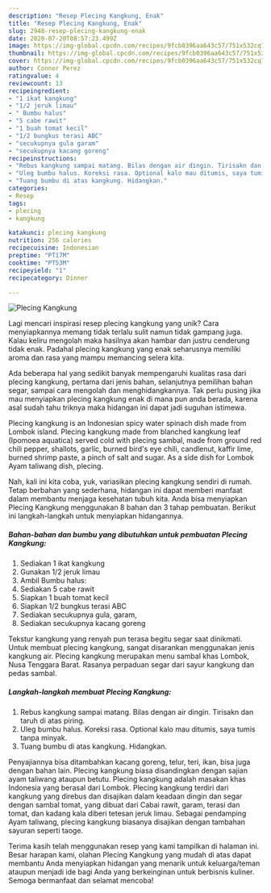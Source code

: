 ```yaml
---
description: "Resep Plecing Kangkung, Enak"
title: "Resep Plecing Kangkung, Enak"
slug: 2948-resep-plecing-kangkung-enak
date: 2020-07-20T08:57:23.499Z
image: https://img-global.cpcdn.com/recipes/9fcb0396aa643c57/751x532cq70/plecing-kangkung-foto-resep-utama.jpg
thumbnail: https://img-global.cpcdn.com/recipes/9fcb0396aa643c57/751x532cq70/plecing-kangkung-foto-resep-utama.jpg
cover: https://img-global.cpcdn.com/recipes/9fcb0396aa643c57/751x532cq70/plecing-kangkung-foto-resep-utama.jpg
author: Connor Perez
ratingvalue: 4
reviewcount: 13
recipeingredient:
- "1 ikat kangkung"
- "1/2 jeruk limau"
- " Bumbu halus"
- "5 cabe rawit"
- "1 buah tomat kecil"
- "1/2 bungkus terasi ABC"
- "secukupnya gula garam"
- "secukupnya kacang goreng"
recipeinstructions:
- "Rebus kangkung sampai matang. Bilas dengan air dingin. Tirisakn dan taruh di atas piring."
- "Uleg bumbu halus. Koreksi rasa. Optional kalo mau ditumis, saya tumis tanpa minyak."
- "Tuang bumbu di atas kangkung. Hidangkan."
categories:
- Resep
tags:
- plecing
- kangkung

katakunci: plecing kangkung 
nutrition: 256 calories
recipecuisine: Indonesian
preptime: "PT17M"
cooktime: "PT53M"
recipeyield: "1"
recipecategory: Dinner

---
```



![Plecing Kangkung](https://img-global.cpcdn.com/recipes/9fcb0396aa643c57/751x532cq70/plecing-kangkung-foto-resep-utama.jpg)

Lagi mencari inspirasi resep plecing kangkung yang unik? Cara menyiapkannya memang tidak terlalu sulit namun tidak gampang juga. Kalau keliru mengolah maka hasilnya akan hambar dan justru cenderung tidak enak. Padahal plecing kangkung yang enak seharusnya memiliki aroma dan rasa yang mampu memancing selera kita.

Ada beberapa hal yang sedikit banyak mempengaruhi kualitas rasa dari plecing kangkung, pertama dari jenis bahan, selanjutnya pemilihan bahan segar, sampai cara mengolah dan menghidangkannya. Tak perlu pusing jika mau menyiapkan plecing kangkung enak di mana pun anda berada, karena asal sudah tahu triknya maka hidangan ini dapat jadi suguhan istimewa.

Plecing kangkung is an Indonesian spicy water spinach dish made from Lombok island. Plecing kangkung made from blanched kangkung leaf (Ipomoea aquatica) served cold with plecing sambal, made from ground red chili pepper, shallots, garlic, burned bird&#39;s eye chili, candlenut, kaffir lime, burned shrimp paste, a pinch of salt and sugar. As a side dish for Lombok Ayam taliwang dish, plecing.


Nah, kali ini kita coba, yuk, variasikan plecing kangkung sendiri di rumah. Tetap berbahan yang sederhana, hidangan ini dapat memberi manfaat dalam membantu menjaga kesehatan tubuh kita. Anda bisa menyiapkan Plecing Kangkung menggunakan 8 bahan dan 3 tahap pembuatan. Berikut ini langkah-langkah untuk menyiapkan hidangannya.

<!--inarticleads1-->

##### Bahan-bahan dan bumbu yang dibutuhkan untuk pembuatan Plecing Kangkung:

1. Sediakan 1 ikat kangkung
1. Gunakan 1/2 jeruk limau
1. Ambil  Bumbu halus:
1. Sediakan 5 cabe rawit
1. Siapkan 1 buah tomat kecil
1. Siapkan 1/2 bungkus terasi ABC
1. Sediakan secukupnya gula, garam,
1. Sediakan secukupnya kacang goreng


Tekstur kangkung yang renyah pun terasa begitu segar saat dinikmati. Untuk membuat plecing kangkung, sangat disarankan menggunakan jenis kangkung air. Plecing kangkung merupakan menu sambal khas Lombok, Nusa Tenggara Barat. Rasanya perpaduan segar dari sayur kangkung dan pedas sambal. 

<!--inarticleads2-->

##### Langkah-langkah membuat Plecing Kangkung:

1. Rebus kangkung sampai matang. Bilas dengan air dingin. Tirisakn dan taruh di atas piring.
1. Uleg bumbu halus. Koreksi rasa. Optional kalo mau ditumis, saya tumis tanpa minyak.
1. Tuang bumbu di atas kangkung. Hidangkan.


Penyajiannya bisa ditambahkan kacang goreng, telur, teri, ikan, bisa juga dengan bahan lain. Plecing kangkung biasa disandingkan dengan sajian ayam taliwang ataupun betutu. Plecing kangkung adalah masakan khas Indonesia yang berasal dari Lombok. Plecing kangkung terdiri dari kangkung yang direbus dan disajikan dalam keadaan dingin dan segar dengan sambal tomat, yang dibuat dari Cabai rawit, garam, terasi dan tomat, dan kadang kala diberi tetesan jeruk limau. Sebagai pendamping Ayam taliwang, plecing kangkung biasanya disajikan dengan tambahan sayuran seperti taoge. 

Terima kasih telah menggunakan resep yang kami tampilkan di halaman ini. Besar harapan kami, olahan Plecing Kangkung yang mudah di atas dapat membantu Anda menyiapkan hidangan yang menarik untuk keluarga/teman ataupun menjadi ide bagi Anda yang berkeinginan untuk berbisnis kuliner. Semoga bermanfaat dan selamat mencoba!
